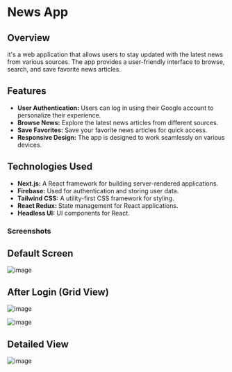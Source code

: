 # News App

## Overview

it's a web application that allows users to stay updated with the latest news from various sources. The app provides a user-friendly interface to browse, search, and save favorite news articles.

## Features

- **User Authentication:** Users can log in using their Google account to personalize their experience.
- **Browse News:** Explore the latest news articles from different sources.
- **Save Favorites:** Save your favorite news articles for quick access.
- **Responsive Design:** The app is designed to work seamlessly on various devices.

## Technologies Used

- **Next.js:** A React framework for building server-rendered applications.
- **Firebase:** Used for authentication and storing user data.
- **Tailwind CSS:** A utility-first CSS framework for styling.
- **React Redux:** State management for React applications.
- **Headless UI:** UI components for React.

### Screenshots

## Default Screen


![image](https://github.com/Rushikeshsasamkar/News-Application/assets/44942941/8e79f172-5a3a-44ac-ad17-8df6568b8fa9)


## After Login (Grid View)

![image](https://github.com/Rushikeshsasamkar/News-Application/assets/44942941/2065ced7-8dd4-4ef1-9437-e73ccda5b1c6)

![image](https://github.com/Rushikeshsasamkar/News-Application/assets/44942941/ce4e49e3-638f-4704-95da-0c0575656f9a)

## Detailed View

![image](https://github.com/Rushikeshsasamkar/News-Application/assets/44942941/69788012-161c-48c6-9b00-58be5e53a1ce)







  
